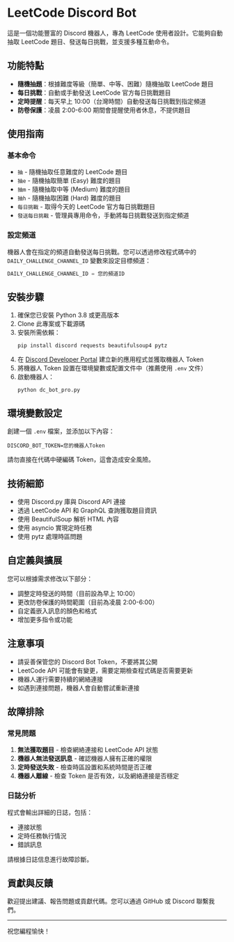 # LeetCode Discord Bot

這是一個功能豐富的 Discord 機器人，專為 LeetCode 使用者設計。它能夠自動抽取 LeetCode 題目、發送每日挑戰，並支援多種互動命令。

## 功能特點

- **隨機抽題**：根據難度等級（簡單、中等、困難）隨機抽取 LeetCode 題目
- **每日挑戰**：自動或手動發送 LeetCode 官方每日挑戰題目
- **定時提醒**：每天早上 10:00（台灣時間）自動發送每日挑戰到指定頻道
- **防卷保護**：凌晨 2:00-6:00 期間會提醒使用者休息，不提供題目

## 使用指南

### 基本命令

- `抽` - 隨機抽取任意難度的 LeetCode 題目
- `抽e` - 隨機抽取簡單 (Easy) 難度的題目
- `抽m` - 隨機抽取中等 (Medium) 難度的題目
- `抽h` - 隨機抽取困難 (Hard) 難度的題目
- `每日挑戰` - 取得今天的 LeetCode 官方每日挑戰題目
- `發送每日挑戰` - 管理員專用命令，手動將每日挑戰發送到指定頻道

### 設定頻道

機器人會在指定的頻道自動發送每日挑戰。您可以透過修改程式碼中的 `DAILY_CHALLENGE_CHANNEL_ID` 變數來設定目標頻道：

```python
DAILY_CHALLENGE_CHANNEL_ID = 您的頻道ID
```

## 安裝步驟

1. 確保您已安裝 Python 3.8 或更高版本
2. Clone 此專案或下載源碼
3. 安裝所需依賴：
   ```
   pip install discord requests beautifulsoup4 pytz
   ```
4. 在 [Discord Developer Portal](https://discord.com/developers/applications) 建立新的應用程式並獲取機器人 Token
5. 將機器人 Token 設置在環境變數或配置文件中（推薦使用 `.env` 文件）
6. 啟動機器人：
   ```
   python dc_bot_pro.py
   ```

## 環境變數設定

創建一個 `.env` 檔案，並添加以下內容：

```
DISCORD_BOT_TOKEN=您的機器人Token
```

請勿直接在代碼中硬編碼 Token，這會造成安全風險。

## 技術細節

- 使用 Discord.py 庫與 Discord API 連接
- 透過 LeetCode API 和 GraphQL 查詢獲取題目資訊
- 使用 BeautifulSoup 解析 HTML 內容
- 使用 asyncio 實現定時任務
- 使用 pytz 處理時區問題

## 自定義與擴展

您可以根據需求修改以下部分：

- 調整定時發送的時間（目前設為早上 10:00）
- 更改防卷保護的時間範圍（目前為凌晨 2:00-6:00）
- 自定義嵌入訊息的顏色和格式
- 增加更多指令或功能

## 注意事項

- 請妥善保管您的 Discord Bot Token，不要將其公開
- LeetCode API 可能會有變更，需要定期檢查程式碼是否需要更新
- 機器人運行需要持續的網絡連接
- 如遇到連接問題，機器人會自動嘗試重新連接

## 故障排除

### 常見問題

1. **無法獲取題目** - 檢查網絡連接和 LeetCode API 狀態
2. **機器人無法發送訊息** - 確認機器人擁有正確的權限
3. **定時發送失敗** - 檢查時區設置和系統時間是否正確
4. **機器人離線** - 檢查 Token 是否有效，以及網絡連接是否穩定

### 日誌分析

程式會輸出詳細的日誌，包括：
- 連接狀態
- 定時任務執行情況
- 錯誤訊息

請根據日誌信息進行故障診斷。

## 貢獻與反饋

歡迎提出建議、報告問題或貢獻代碼。您可以通過 GitHub 或 Discord 聯繫我們。

---

祝您編程愉快！